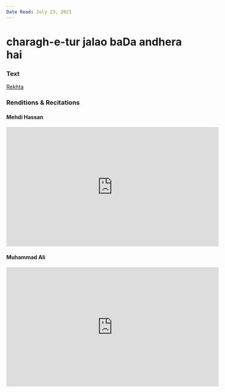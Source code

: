```yaml
---
Date Read: July 23, 2021
---
```


# charagh-e-tur jalao baDa andhera hai

### Text
[Rekhta](https://www.rekhta.org/ghazals/charaag-e-tuur-jalaao-badaa-andheraa-hai-saghar-siddiqui-ghazals?lang=ur)

### Renditions & Recitations

#### Mehdi Hassan

<iframe width="560" height="315" src="https://www.youtube.com/embed/kOgM_8NPsu8&t=124s" title="YouTube video player" frameborder="0" allow="accelerometer; autoplay; clipboard-write; encrypted-media; gyroscope; picture-in-picture" allowfullscreen></iframe>

#### Muhammad Ali

<iframe width="560" height="315" src="https://www.youtube.com/embed/2BwVJ9jABMI" title="YouTube video player" frameborder="0" allow="accelerometer; autoplay; clipboard-write; encrypted-media; gyroscope; picture-in-picture" allowfullscreen></iframe>

